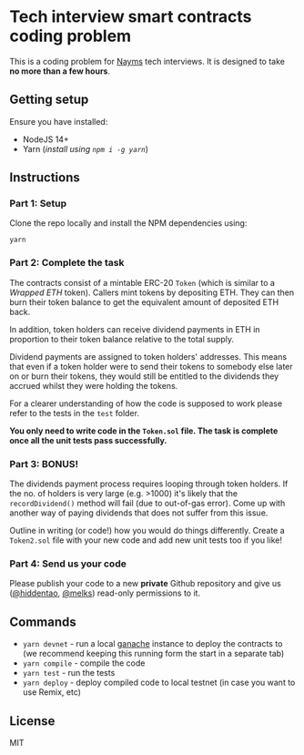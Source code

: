 # Tech interview smart contracts coding problem

This is a coding problem for [Nayms](https://nayms.io) tech interviews. It is designed to take **no more than a few hours**.

## Getting setup

Ensure you have installed:

* NodeJS 14+
* Yarn (_install using `npm i -g yarn`_)

## Instructions

### Part 1: Setup

Clone the repo locally and install the NPM dependencies using:

```shell
yarn
```

### Part 2: Complete the task

The contracts consist of a mintable ERC-20 `Token` (which is similar to a _Wrapped ETH_ token). Callers mint tokens by depositing ETH. They can then burn their token balance to get the equivalent amount of deposited ETH back.

In addition, token holders can receive dividend payments in ETH in proportion to their token balance relative to the total supply.

Dividend payments are assigned to token holders' addresses. This means that even if a token holder were to send their tokens to somebody else later on or burn their tokens, they would still be entitled to the dividends they accrued whilst they were holding the tokens.

For a clearer understanding of how the code is supposed to work please refer to the tests in the `test` folder.

**You only need to write code in the `Token.sol` file. The task is complete once all the unit tests pass successfully.**

### Part 3: BONUS!

The dividends payment process requires looping through token holders. If the no. of holders is very large (e.g. >1000) it's likely that the `recordDividend()` method will fail (due to out-of-gas error). Come up with another way of paying dividends that does not suffer from this issue.

Outline in writing (or code!) how you would do things differently. Create a `Token2.sol` file with your new code and add new unit tests too if you like!

### Part 4: Send us your code

Please publish your code to a new **private** Github repository and give us ([@hiddentao](https://github.com/hiddentao), [@melks](https://github.com/melks)) read-only permissions to it.

## Commands

* `yarn devnet` - run a local [ganache](https://www.trufflesuite.com/ganache) instance to deploy the contracts to (we recommend keeping this running form the start in a separate tab)
* `yarn compile` - compile the code
* `yarn test` - run the tests
* `yarn deploy` - deploy compiled code to local testnet (in case you want to use Remix, etc)

## License

MIT
